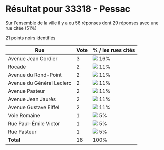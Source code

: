 # Résultat pour 33318 - Pessac

Sur l'ensemble de la ville il y a eu 56 réponses dont 29 réponses avec une rue citée (51%)

21 points noirs identifiés

| Rue | Vote | % / les rues cités|
|-----|------|-------------------|
| Avenue Jean Cordier | 3 | <img src="../../img/bar_16.gif" />&nbsp;16%|
| Rocade | 2 | <img src="../../img/bar_11.gif" />&nbsp;11%|
| Avenue du Rond-Point | 2 | <img src="../../img/bar_11.gif" />&nbsp;11%|
| Avenue du Général Leclerc | 2 | <img src="../../img/bar_11.gif" />&nbsp;11%|
| Avenue Pasteur | 2 | <img src="../../img/bar_11.gif" />&nbsp;11%|
| Avenue Jean Jaurès | 2 | <img src="../../img/bar_11.gif" />&nbsp;11%|
| Avenue Gustave Eiffel | 2 | <img src="../../img/bar_11.gif" />&nbsp;11%|
| Voie Romaine | 1 | <img src="../../img/bar_5.gif" />&nbsp;5%|
| Rue Paul-Émile Victor | 1 | <img src="../../img/bar_5.gif" />&nbsp;5%|
| Rue Pasteur | 1 | <img src="../../img/bar_5.gif" />&nbsp;5%|
| **Total** | 18 | 100%|
